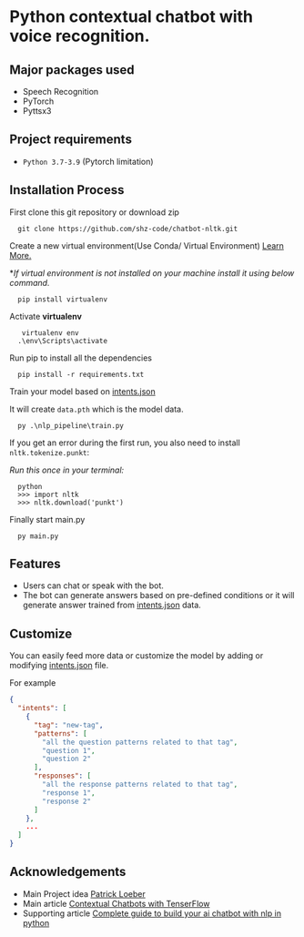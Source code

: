 # Python contextual chatbot with voice recognition.

## Major packages used
- Speech Recognition
- PyTorch
- Pyttsx3

## Project requirements
- `Python 3.7-3.9` (Pytorch limitation)

## Installation Process

First clone this git repository or download zip
```console
  git clone https://github.com/shz-code/chatbot-nltk.git
```
Create a new virtual environment(Use Conda/ Virtual Environment) [Learn More.](https://docs.python.org/3/library/venv.html#:~:text=A%20virtual%20environment%20is%20created,the%20virtual%20environment%20are%20available.)

**If virtual environment is not installed on your machine install it using below command.*
```console
  pip install virtualenv
```
Activate **virtualenv**
```console
   virtualenv env
  .\env\Scripts\activate  
```
Run pip to install all the dependencies
```console
  pip install -r requirements.txt
```
Train your model based on [intents.json](https://github.com/shz-code/chatbot-nltk/blob/master/nlp_pipeline/training%20data/intents.json)

It will create `data.pth` which is the model data.

```console
  py .\nlp_pipeline\train.py
```
If you get an error during the first run, you also need to install `nltk.tokenize.punkt`:

*Run this once in your terminal:*

```console
  python
  >>> import nltk
  >>> nltk.download('punkt')
```
Finally start main.py
```console
  py main.py
```

## Features
- Users can chat or speak with the bot.
- The bot can generate answers based on pre-defined conditions or it will generate answer trained from [intents.json](https://github.com/shz-code/chatbot-nltk/blob/master/nlp_pipeline/training%20data/intents.json) data.
## Customize
You can easily feed more data or customize the model by adding or modifying [intents.json](https://github.com/shz-code/chatbot-nltk/blob/master/nlp_pipeline/training%20data/intents.json) file.

For example
```json
{
  "intents": [
    {
      "tag": "new-tag",
      "patterns": [
        "all the question patterns related to that tag",
        "question 1",
        "question 2"
      ],
      "responses": [
        "all the response patterns related to that tag",
        "response 1",
        "response 2"
      ]
    },
    ...
  ]
}
```



## Acknowledgements
- Main Project idea [Patrick Loeber](https://github.com/patrickloeber/pytorch-chatbot)
- Main article [Contextual Chatbots with TenserFlow]( https://chatbotsmagazine.com/contextual-chat-bots-with-tensorflow-4391749d0077.) 
- Supporting article [Complete guide to build your ai chatbot with nlp in python](https://www.analyticsvidhya.com/blog/2021/10/complete-guide-to-build-your-ai-chatbot-with-nlp-in-python/)
